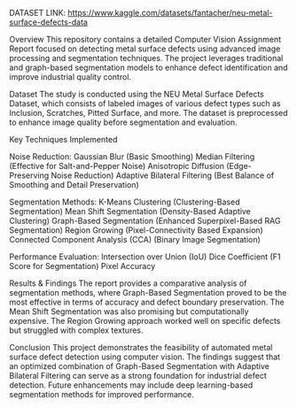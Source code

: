 DATASET LINK: https://www.kaggle.com/datasets/fantacher/neu-metal-surface-defects-data

Overview This repository contains a detailed Computer Vision Assignment Report focused on detecting metal surface defects using advanced image processing and segmentation techniques. The project leverages traditional and graph-based segmentation models to enhance defect identification and improve industrial quality control.

Dataset The study is conducted using the NEU Metal Surface Defects Dataset, which consists of labeled images of various defect types such as Inclusion, Scratches, Pitted Surface, and more. The dataset is preprocessed to enhance image quality before segmentation and evaluation.

Key Techniques Implemented

Noise Reduction: Gaussian Blur (Basic Smoothing) Median Filtering (Effective for Salt-and-Pepper Noise) Anisotropic Diffusion (Edge-Preserving Noise Reduction) Adaptive Bilateral Filtering (Best Balance of Smoothing and Detail Preservation)

Segmentation Methods: K-Means Clustering (Clustering-Based Segmentation) Mean Shift Segmentation (Density-Based Adaptive Clustering) Graph-Based Segmentation (Enhanced Superpixel-Based RAG Segmentation) Region Growing (Pixel-Connectivity Based Expansion) Connected Component Analysis (CCA) (Binary Image Segmentation)

Performance Evaluation: Intersection over Union (IoU) Dice Coefficient (F1 Score for Segmentation) Pixel Accuracy

Results & Findings The report provides a comparative analysis of segmentation methods, where Graph-Based Segmentation proved to be the most effective in terms of accuracy and defect boundary preservation. The Mean Shift Segmentation was also promising but computationally expensive. The Region Growing approach worked well on specific defects but struggled with complex textures.

Conclusion This project demonstrates the feasibility of automated metal surface defect detection using computer vision. The findings suggest that an optimized combination of Graph-Based Segmentation with Adaptive Bilateral Filtering can serve as a strong foundation for industrial defect detection. Future enhancements may include deep learning-based segmentation methods for improved performance.
